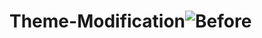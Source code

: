 # Theme-Modification![Before](https://user-images.githubusercontent.com/121854064/219044694-7a0d435b-a2a9-46f5-be32-a70bbf430333.png)
